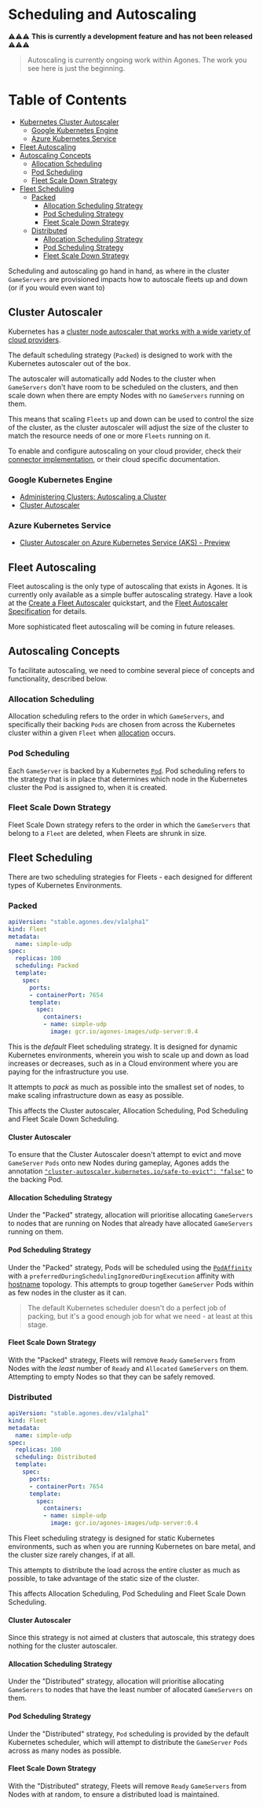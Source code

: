 # Scheduling and Autoscaling

⚠️⚠️⚠️ **This is currently a development feature and has not been released** ⚠️⚠️⚠️

> Autoscaling is currently ongoing work within Agones. The work you see here is just the beginning.

Table of Contents
=================

  * [Kubernetes Cluster Autoscaler](#kubernetes-cluster-autoscaler)
     * [Google Kubernetes Engine](#google-kubernetes-engine)
     * [Azure Kubernetes Service](#azure-kubernetes-service)
  * [Fleet Autoscaling](#fleet-autoscaling)
  * [Autoscaling Concepts](#autoscaling-concepts)
     * [Allocation Scheduling](#allocation-scheduling)
     * [Pod Scheduling](#pod-scheduling)
     * [Fleet Scale Down Strategy](#fleet-scale-down-strategy)
  * [Fleet Scheduling](#fleet-scheduling)
     * [Packed](#packed)
        * [Allocation Scheduling Strategy](#allocation-scheduling-strategy)
        * [Pod Scheduling Strategy](#pod-scheduling-strategy)
        * [Fleet Scale Down Strategy](#fleet-scale-down-strategy-1)
     * [Distributed](#distributed)
        * [Allocation Scheduling Strategy](#allocation-scheduling-strategy-1)
        * [Pod Scheduling Strategy](#pod-scheduling-strategy-1)
        * [Fleet Scale Down Strategy](#fleet-scale-down-strategy-2)

Scheduling and autoscaling go hand in hand, as where in the cluster `GameServers` are provisioned
impacts how to autoscale fleets up and down (or if you would even want to)

## Cluster Autoscaler

Kubernetes has a [cluster node autoscaler that works with a wide variety of cloud providers](https://github.com/kubernetes/autoscaler/tree/master/cluster-autoscaler).

The default scheduling strategy (`Packed`) is designed to work with the Kubernetes autoscaler out of the box.

The autoscaler will automatically add Nodes to the cluster when `GameServers` don't have room to be scheduled on the
clusters, and then scale down when there are empty Nodes with no `GameServers` running on them.

This means that scaling `Fleets` up and down can be used to control the size of the cluster, as the cluster autoscaler
will adjust the size of the cluster to match the resource needs of one or more `Fleets` running on it.

To enable and configure autoscaling on your cloud provider, check their [connector implementation](https://github.com/kubernetes/autoscaler/tree/master/cluster-autoscaler/cloudprovider),
or their cloud specific documentation.

### Google Kubernetes Engine
* [Administering Clusters: Autoscaling a Cluster](https://cloud.google.com/kubernetes-engine/docs/how-to/cluster-autoscaler)
* [Cluster Autoscaler](https://cloud.google.com/kubernetes-engine/docs/concepts/cluster-autoscaler)

### Azure Kubernetes Service
* [Cluster Autoscaler on Azure Kubernetes Service (AKS) - Preview](https://docs.microsoft.com/en-us/azure/aks/autoscaler)

## Fleet Autoscaling

Fleet autoscaling is the only type of autoscaling that exists in Agones. It is currently only available as a simple
buffer autoscaling strategy. Have a look at the [Create a Fleet Autoscaler](create_fleetautoscaler.md) quickstart,
and the [Fleet Autoscaler Specification](fleetautoscaler_spec.md) for details.

More sophisticated fleet autoscaling will be coming in future releases.

## Autoscaling Concepts

To facilitate autoscaling, we need to combine several piece of concepts and functionality, described below.

### Allocation Scheduling

Allocation scheduling refers to the order in which `GameServers`, and specifically their backing `Pods` are chosen
from across the Kubernetes cluster within a given `Fleet` when [allocation](./create_fleet.md#4-allocate-a-game-server-from-the-fleet) occurs.

### Pod Scheduling

Each `GameServer` is backed by a Kubernetes [`Pod`](https://kubernetes.io/docs/concepts/workloads/pods/pod/). Pod scheduling
refers to the strategy that is in place that determines which node in the Kubernetes cluster the Pod is assigned to,
when it is created.

### Fleet Scale Down Strategy

Fleet Scale Down strategy refers to the order in which the `GameServers` that belong to a `Fleet` are deleted, 
when Fleets are shrunk in size.

## Fleet Scheduling

There are two scheduling strategies for Fleets - each designed for different types of Kubernetes Environments.

### Packed

```yaml
apiVersion: "stable.agones.dev/v1alpha1"
kind: Fleet
metadata:
  name: simple-udp
spec:
  replicas: 100
  scheduling: Packed
  template:
    spec:
      ports:
      - containerPort: 7654
      template:
        spec:
          containers:
          - name: simple-udp
            image: gcr.io/agones-images/udp-server:0.4
```

This is the *default* Fleet scheduling strategy. It is designed for dynamic Kubernetes environments, wherein you wish 
to scale up and down as load increases or decreases, such as in a Cloud environment where you are paying
for the infrastructure you use.

It attempts to _pack_ as much as possible into the smallest set of nodes, to make
scaling infrastructure down as easy as possible.

This affects the Cluster autoscaler, Allocation Scheduling, Pod Scheduling and Fleet Scale Down Scheduling.

#### Cluster Autoscaler

To ensure that the Cluster Autoscaler doesn't attempt to evict and move `GameServer` `Pods` onto new Nodes during
gameplay, Agones adds the annotation [`"cluster-autoscaler.kubernetes.io/safe-to-evict": "false"`](https://github.com/kubernetes/autoscaler/blob/master/cluster-autoscaler/FAQ.md#what-types-of-pods-can-prevent-ca-from-removing-a-node)
to the backing Pod.

#### Allocation Scheduling Strategy

Under the "Packed" strategy, allocation will prioritise allocating `GameServers` to nodes that are running on 
Nodes that already have allocated `GameServers` running on them.

#### Pod Scheduling Strategy

Under the "Packed" strategy, Pods will be scheduled using the [`PodAffinity`](https://kubernetes.io/docs/concepts/configuration/assign-pod-node/#inter-pod-affinity-and-anti-affinity-beta-feature)
with a `preferredDuringSchedulingIgnoredDuringExecution` affinity with [hostname](https://kubernetes.io/docs/concepts/configuration/assign-pod-node/#interlude-built-in-node-labels)
topology. This attempts to group together `GameServer` Pods within as few nodes in the cluster as it can.

> The default Kubernetes scheduler doesn't do a perfect job of packing, but it's a good enough job for what we need - 
  at least at this stage. 

#### Fleet Scale Down Strategy

With the "Packed" strategy, Fleets will remove `Ready` `GameServers` from Nodes with the _least_ number of `Ready` and 
`Allocated` `GameServers` on them. Attempting to empty Nodes so that they can be safely removed.

### Distributed

```yaml
apiVersion: "stable.agones.dev/v1alpha1"
kind: Fleet
metadata:
  name: simple-udp
spec:
  replicas: 100
  scheduling: Distributed
  template:
    spec:
      ports:
      - containerPort: 7654
      template:
        spec:
          containers:
          - name: simple-udp
            image: gcr.io/agones-images/udp-server:0.4
```

This Fleet scheduling strategy is designed for static Kubernetes environments, such as when you are running Kubernetes
on bare metal, and the cluster size rarely changes, if at all.

This attempts to distribute the load across the entire cluster as much as possible, to take advantage of the static
size of the cluster.

This affects Allocation Scheduling, Pod Scheduling and Fleet Scale Down Scheduling.

#### Cluster Autoscaler

Since this strategy is not aimed at clusters that autoscale, this strategy does nothing for the cluster autoscaler.

#### Allocation Scheduling Strategy

Under the "Distributed" strategy, allocation will prioritise allocating `GameSerers` to nodes that have the least
number of allocated `GameServers` on them.

#### Pod Scheduling Strategy

Under the "Distributed" strategy, `Pod` scheduling is provided by the default Kubernetes scheduler, which will attempt
to distribute the `GameServer` `Pods` across as many nodes as possible.

#### Fleet Scale Down Strategy

With the "Distributed" strategy, Fleets will remove `Ready` `GameServers` from Nodes with at random, to ensure
a distributed load is maintained.